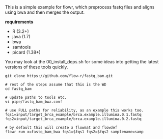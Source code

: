 

This is a simple example for flowr, which preprocess fastq files and aligns using
bwa and then merges the output.

**requirements**
- R (3.2+)
- java (1.7)
- bwa
- samtools
- picard (1.38+)

You may look at the 00_install_deps.sh for some ideas into getting the
latest versions of these tools quickly.

```
git clone https://github.com/flow-r/fastq_bam.git

# rest of the steps assume that this is the WD
cd fastq_bam

# update paths to tools etc.
vi pipe/fastq_bam_bwa.conf

# use FULL paths for reliability, as an example this works too.
fqs1=input/target_brca_example/brca.example.illumina.0.1.fastq
fqs2=input/target_brca_example/brca.example.illumina.0.2.fastq

# by default this will create a flowmat and flowdef
flowr run x=fastq_bam_bwa fqs1=$fqs1 fqs2=$fqs2 samplename=samp
```

